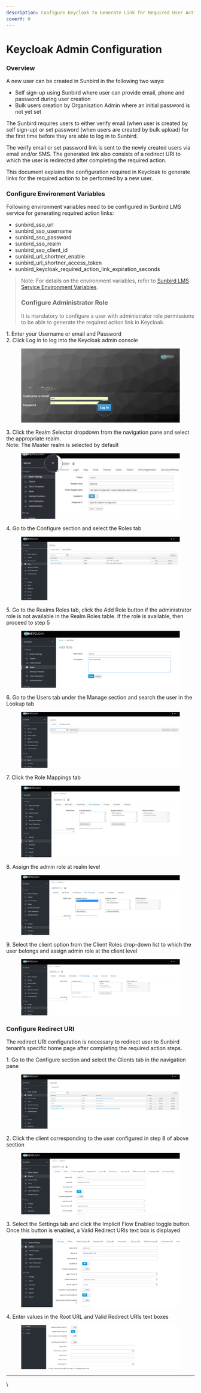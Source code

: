 ```yaml
---
description: Configure Keycloak to Generate Link for Required User Action
coverY: 0
---
```


# Keycloak Admin Configuration

### Overview <a href="#overview" id="overview"></a>

A new user can be created in Sunbird in the following two ways:

* Self sign-up using Sunbird where user can provide email, phone and password during user creation
* Bulk users creation by Organisation Admin where an initial password is not yet set

The Sunbird requires users to either verify email (when user is created by self sign-up) or set password (when users are created by bulk upload) for the first time before they are able to log in to Sunbird.

The verify email or set password link is sent to the newly created users via email and/or SMS. The generated link also consists of a redirect URI to which the user is redirected after completing the required action.

This document explains the configuration required in Keycloak to generate links for the required action to be performed by a new user.

### Configure Environment Variables <a href="#configure-environment-variables" id="configure-environment-variables"></a>

Following environment variables need to be configured in Sunbird LMS service for generating required action links:

* sunbird\_sso\_url
* sunbird\_sso\_username
* sunbird\_sso\_password
* sunbird\_sso\_realm
* sunbird\_sso\_client\_id
* sunbird\_url\_shortner\_enable
* sunbird\_url\_shortner\_access\_token
* sunbird\_keycloak\_required\_action\_link\_expiration\_seconds

> Note: For details on the environment variables, refer to [Sunbird LMS Service Environment Variables](http://docs.sunbird.org/latest/developer-docs/configuring\_sunbird/env\_variables\_lms/).
>
> ### Configure Administrator Role <a href="#configure-administrator-role" id="configure-administrator-role"></a>
>
> It is mandatory to configure a user with administrator role permissions to be able to generate the required action link in Keycloak.

1\. Enter your Username or email and Password\
2\. Click Log in to log into the Keycloak admin console

<figure><img src="../../../.gitbook/assets/keycloak_login (1) (1).png" alt=""><figcaption></figcaption></figure>

3\. Click the Realm Selector dropdown from the navigation pane and select the appropriate realm.\
Note: The Master realm is selected by default

<figure><img src="../../../.gitbook/assets/realm_select.png" alt=""><figcaption></figcaption></figure>

4\. Go to the Configure section and select the Roles tab

<figure><img src="../../../.gitbook/assets/roles_selector.PNG" alt=""><figcaption></figcaption></figure>

5\. Go to the Realms Roles tab, click the Add Role button if the administrator role is not available in the Realm Roles table. If the role is available, then proceed to step 5

<figure><img src="../../../.gitbook/assets/add_admin_role.PNG" alt=""><figcaption></figcaption></figure>

6\. Go to the Users tab under the Manage section and search the user in the Lookup tab

<figure><img src="../../../.gitbook/assets/select_user_selector_and_search_for_ admin_user.PNG" alt=""><figcaption></figcaption></figure>

7\. Click the Role Mappings tab

<figure><img src="../../../.gitbook/assets/user_role_mapping (1).PNG" alt=""><figcaption></figcaption></figure>

8\. Assign the admin role at realm level

<figure><img src="../../../.gitbook/assets/add_admin_role_to_user.PNG" alt=""><figcaption></figcaption></figure>

9\. Select the client option from the Client Roles drop-down list to which the user belongs and assign admin role at the client level

<figure><img src="../../../.gitbook/assets/admin_role_added.PNG" alt=""><figcaption></figcaption></figure>

### Configure Redirect URI <a href="#configure-redirect-uri" id="configure-redirect-uri"></a>

The redirect URI configuration is necessary to redirect user to Sunbird tenant’s specific home page after completing the required action steps.

1\. Go to the Configure section and select the Clients tab in the navigation pane

<figure><img src="../../../.gitbook/assets/client_list.PNG" alt=""><figcaption></figcaption></figure>

2\. Click the client corresponding to the user configured in step 8 of above section

<figure><img src="../../../.gitbook/assets/select_user_client.PNG" alt=""><figcaption></figcaption></figure>

3\. Select the Settings tab and click the Implicit Flow Enabled toggle button. Once this button is enabled, a Valid Redirect URIs text box is displayed

<figure><img src="../../../.gitbook/assets/in_settings_tab_enabl_implicit_flow_enabled.PNG" alt=""><figcaption></figcaption></figure>

4\. Enter values in the Root URL and Valid Redirect URIs text boxes

<figure><img src="../../../.gitbook/assets/config-url.PNG" alt=""><figcaption></figcaption></figure>

***



\
